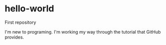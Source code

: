 # hello-world
First repository 

I'm new to programing. I'm working my way through the tutorial that GitHub provides. 